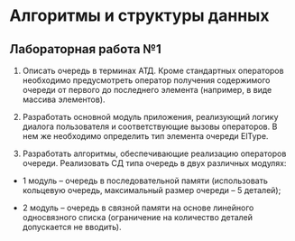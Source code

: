 Алгоритмы и структуры данных
============
Лабораторная работа №1
------
1. Описать очередь в терминах АТД. Кроме стандартных операторов необходимо предусмотреть оператор получения содержимого очереди от первого до последнего элемента (например, в виде массива элементов).

2. Разработать основной модуль приложения, реализующий логику диалога пользователя и соответствующие вызовы операторов. В нем же необходимо определить тип элемента очереди ElType.

3. Разработать алгоритмы, обеспечивающие реализацию операторов очереди. Реализовать СД типа очередь в двух различных модулях:

- 1 модуль – очередь в последовательной памяти (использовать кольцевую очередь, максимальный размер очереди – 5 деталей);

- 2 модуль – очередь в связной памяти на основе линейного односвязного списка (ограничение на количество деталей допускается не вводить).